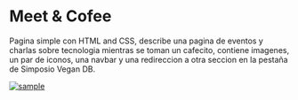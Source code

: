 # Meet & Cofee


Pagina simple con HTML and CSS, describe una pagina de eventos y charlas sobre tecnologia mientras se toman un cafecito, contiene imagenes, un par de iconos, una navbar y una redireccion a otra seccion en la pestaña de Simposio Vegan DB.

<a href="https://danielecn.github.io/Meet-and-Coffee/"><img src="https://i.ibb.co/mTc02Nq/sample.png" alt="sample" border="0" /></a>
